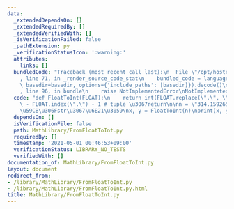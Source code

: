 ```yaml
---
data:
  _extendedDependsOn: []
  _extendedRequiredBy: []
  _extendedVerifiedWith: []
  _isVerificationFailed: false
  _pathExtension: py
  _verificationStatusIcon: ':warning:'
  attributes:
    links: []
  bundledCode: "Traceback (most recent call last):\n  File \"/opt/hostedtoolcache/Python/3.10.6/x64/lib/python3.10/site-packages/onlinejudge_verify/documentation/build.py\"\
    , line 71, in _render_source_code_stat\n    bundled_code = language.bundle(stat.path,\
    \ basedir=basedir, options={'include_paths': [basedir]}).decode()\n  File \"/opt/hostedtoolcache/Python/3.10.6/x64/lib/python3.10/site-packages/onlinejudge_verify/languages/python.py\"\
    , line 96, in bundle\n    raise NotImplementedError\nNotImplementedError\n"
  code: "def FloatToInt(FLOAT):\n    return int(FLOAT.replace(\".\", \"\")), len(FLOAT)\
    \ - FLOAT.index(\".\") - 1 # tuple \u3067return\n\nn = \"314.1592653589\" # \u958B\
    \u59CB\u306Fstr\u3067\u6E21\u3059\nx, y = FloatToInt(n)\nprint(x, y)"
  dependsOn: []
  isVerificationFile: false
  path: MathLibrary/FromFloatToInt.py
  requiredBy: []
  timestamp: '2021-05-01 00:46:53+09:00'
  verificationStatus: LIBRARY_NO_TESTS
  verifiedWith: []
documentation_of: MathLibrary/FromFloatToInt.py
layout: document
redirect_from:
- /library/MathLibrary/FromFloatToInt.py
- /library/MathLibrary/FromFloatToInt.py.html
title: MathLibrary/FromFloatToInt.py
---
```

